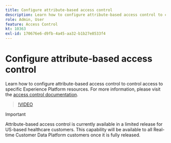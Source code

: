 ```yaml
---
title: Configure attribute-based access control
description: Learn how to configure attribute-based access control to control access to specific Experience Platform resources.
role: Admin, User
feature: Access Control
kt: 10363
exl-id: 170676e6-d9fb-4a45-aa32-b1b27e8533f4
---
```

# Configure attribute-based access control

Learn how to configure attribute-based access control to control access to specific Experience Platform resources. For more information, please visit the [access control documentation](https://experienceleague.adobe.com/docs/experience-platform/access-control/abac/overview.html).

>[!VIDEO](https://video.tv.adobe.com/v/345641?quality=12&learn=on)

>[!IMPORTANT]
>
> Attribute-based access control is currently available in a limited release for US-based healthcare customers. This capability will be available to all Real-time Customer Data Platform customers once it is fully released.
